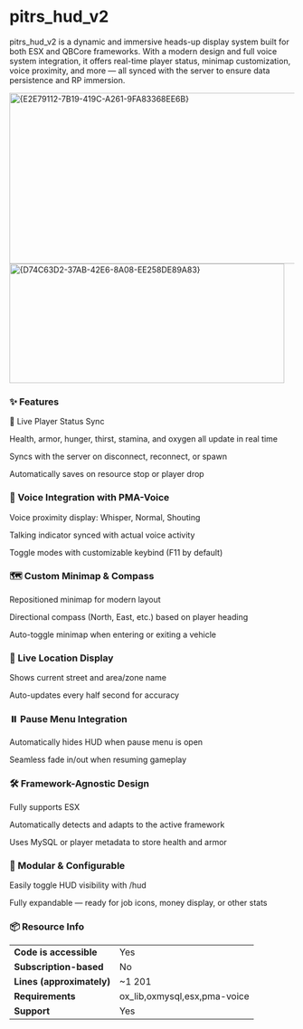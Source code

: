 # pitrs_hud_v2

pitrs_hud_v2 is a dynamic and immersive heads-up display system built for both ESX and QBCore frameworks. With a modern design and full voice system integration, it offers real-time player status, minimap customization, voice proximity, and more — all synced with the server to ensure data persistence and RP immersion.

<img width="685" height="302" alt="{E2E79112-7B19-419C-A261-9FA83368EE6B}" src="https://github.com/user-attachments/assets/01b8f14c-3989-47a3-8309-5821406fe41c" />

<img width="486" height="211" alt="{D74C63D2-37AB-42E6-8A08-EE258DE89A83}" src="https://github.com/user-attachments/assets/54e30ad6-5268-49a5-bec3-443ebb394e36" />


### ✨ Features
🧠 Live Player Status Sync

Health, armor, hunger, thirst, stamina, and oxygen all update in real time

Syncs with the server on disconnect, reconnect, or spawn

Automatically saves on resource stop or player drop

### 🎤 Voice Integration with PMA-Voice

Voice proximity display: Whisper, Normal, Shouting

Talking indicator synced with actual voice activity

Toggle modes with customizable keybind (F11 by default)

### 🗺️ Custom Minimap & Compass

Repositioned minimap for modern layout

Directional compass (North, East, etc.) based on player heading

Auto-toggle minimap when entering or exiting a vehicle

### 📍 Live Location Display

Shows current street and area/zone name

Auto-updates every half second for accuracy

### ⏸️ Pause Menu Integration

Automatically hides HUD when pause menu is open

Seamless fade in/out when resuming gameplay

### 🛠️ Framework-Agnostic Design

Fully supports ESX 

Automatically detects and adapts to the active framework

Uses MySQL or player metadata to store health and armor

### 🧩 Modular & Configurable

Easily toggle HUD visibility with /hud

Fully expandable — ready for job icons, money display, or other stats



### 📦 Resource Info

|||
| --- | --- |
|**Code is accessible**|Yes|
|**Subscription-based**|No|
|**Lines (approximately)**|~1 201|
|**Requirements**|ox_lib,oxmysql,esx,pma-voice|
|**Support**|Yes|
